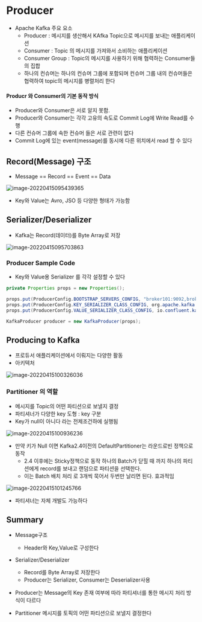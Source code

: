 # Producer

- Apache Kafka 주요 요소
  - Producer : 메시지를 생산해서 KAfka Topic으로 메시지를 보내는 애플리케이션
  - Consumer : Topic 의 메시지를 가져와서 소비하는 애플리케이션
  - Consumer Group : Topic의 메시지를 사용하기 위해 협력하는 Consumer들의 집합
  - 하나의 컨슈머는 하나의 컨슈머 그룹에 포함되며 
    컨슈머 그룹 내의 컨슈머들은 협력하여 topic의 메시지를 병렬처리 한다 



#### Producr 와 Consumer의 기본 동작 방식

- Producer와 Consumer은 서로 알지 못함.
- Producer와 Consumer는 각각 고유의 속도로 Commit Log에 Write Read를 수행
- 다른 컨슈머 그룹에 속한 컨슈머 들은 서로 관련이 없다 
- Commit Log에 있는 event(message)를 동시에 다른 위치에서 read 할 수 있다 





## Record(Message) 구조

- Message == Record == Event == Data 

![image-20220415095439365](C:\Users\humuson\Desktop\황수영-개인\study\kafka-study\Note\img\image-20220415095439365.png)

- Key와 Value는 Avro, JSO 등 다양한 형태가 가능함 



## Serializer/Deserializer

- Kafka는 Record(데이터)를 Byte Array로 저장  

![image-20220415095703863](C:\Users\humuson\Desktop\황수영-개인\study\kafka-study\Note\img\image-20220415095703863.png)



### Producer Sample Code 

- Key와 Value용 Serializer 를 각각 설정할 수 있다

```java
private Properties props = new Properties();

props.put(ProducerConfig.BOOTSTRAP_SERVERS_CONFIG, "broker101:9092,broker102:9092");
props.put(ProducerConfig.KEY_SERIALIZER_CLASS_CONFIG, org.apache.kafka.common.serialization.StringSerializer.class);
props.put(ProducerConfig.VALUE_SERIALIZER_CLASS_CONFIG, io.confluent.kafka.serializersKafkaAvroSerializer.class);

KafkaProducer producer = new KafkaProducer(props);
```



## Producing to Kafka 

- 프로듀서 애플리케이션에서 이뤄지는 다양한 활동 
- 아키텍처 

![image-20220415100326036](C:\Users\humuson\Desktop\황수영-개인\study\kafka-study\Note\img\image-20220415100326036.png)



### Partitioner 의 역할

- 메시지를 Topic의 어떤 파티션으로 보낼지 결정
- 파티셔너가 다양한 key 도형 : key 구분
- Key가 null이 아니다 라는 전제조건하에 실행됨

![image-20220415100936236](C:\Users\humuson\Desktop\황수영-개인\study\kafka-study\Note\img\image-20220415100936236.png)







- 만약 키가 Null 이면 Kafka2.4이전의 DefaultPartitioner는 라운드로빈 정책으로 동작
  - 2.4 이후에는 Sticky정책으로 동작 하나의 Batch가 닫힐 때 까지 하나의 파티션에게 record를 보내고 랜덤으로 파티션을 선택한다. 
  - 이는 Batch 배치 처리 로 3개씩 묵어서 두번만 날리면 된다. 효과적임


![image-20220415101245766](C:\Users\humuson\Desktop\황수영-개인\study\kafka-study\Note\img\image-20220415101245766.png)

- 파티셔너는 자체 개발도 가능하다 





## Summary

- Message구조 

  - Header와 Key,Value로 구성한다

- Serializer/Deserializer

  - Record를 Byte Array로 저장한다 
  - Producer는 Serializer, Consumer는 Deserializer사용

- Producer는 Message의 Key 존재 여부에 따라 파티셔너를 통한 메시지 처리 방식이 다르다

- Partitioner 메시지를 토픽의 어떤 파티션으로 보낼지 결정한다

  